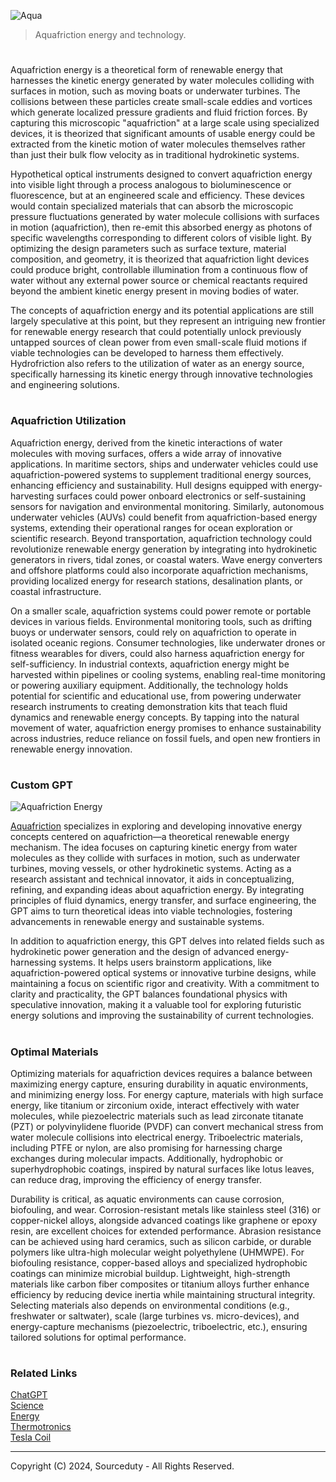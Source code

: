![Aqua](https://github.com/user-attachments/assets/3186bb27-1934-4f90-9c83-736c79ab4459)

> Aquafriction energy and technology.
#

Aquafriction energy is a theoretical form of renewable energy that harnesses the kinetic energy generated by water molecules colliding with surfaces in motion, such as moving boats or underwater turbines. The collisions between these particles create small-scale eddies and vortices which generate localized pressure gradients and fluid friction forces. By capturing this microscopic "aquafriction" at a large scale using specialized devices, it is theorized that significant amounts of usable energy could be extracted from the kinetic motion of water molecules themselves rather than just their bulk flow velocity as in traditional hydrokinetic systems.

Hypothetical optical instruments designed to convert aquafriction energy into visible light through a process analogous to bioluminescence or fluorescence, but at an engineered scale and efficiency. These devices would contain specialized materials that can absorb the microscopic pressure fluctuations generated by water molecule collisions with surfaces in motion (aquafriction), then re-emit this absorbed energy as photons of specific wavelengths corresponding to different colors of visible light. By optimizing the design parameters such as surface texture, material composition, and geometry, it is theorized that aquafriction light devices could produce bright, controllable illumination from a continuous flow of water without any external power source or chemical reactants required beyond the ambient kinetic energy present in moving bodies of water.

The concepts of aquafriction energy and its potential applications are still largely speculative at this point, but they represent an intriguing new frontier for renewable energy research that could potentially unlock previously untapped sources of clean power from even small-scale fluid motions if viable technologies can be developed to harness them effectively. Hydrofriction also refers to the utilization of water as an energy source, specifically harnessing its kinetic energy through innovative technologies and engineering solutions.

#
### Aquafriction Utilization

Aquafriction energy, derived from the kinetic interactions of water molecules with moving surfaces, offers a wide array of innovative applications. In maritime sectors, ships and underwater vehicles could use aquafriction-powered systems to supplement traditional energy sources, enhancing efficiency and sustainability. Hull designs equipped with energy-harvesting surfaces could power onboard electronics or self-sustaining sensors for navigation and environmental monitoring. Similarly, autonomous underwater vehicles (AUVs) could benefit from aquafriction-based energy systems, extending their operational ranges for ocean exploration or scientific research. Beyond transportation, aquafriction technology could revolutionize renewable energy generation by integrating into hydrokinetic generators in rivers, tidal zones, or coastal waters. Wave energy converters and offshore platforms could also incorporate aquafriction mechanisms, providing localized energy for research stations, desalination plants, or coastal infrastructure.

On a smaller scale, aquafriction systems could power remote or portable devices in various fields. Environmental monitoring tools, such as drifting buoys or underwater sensors, could rely on aquafriction to operate in isolated oceanic regions. Consumer technologies, like underwater drones or fitness wearables for divers, could also harness aquafriction energy for self-sufficiency. In industrial contexts, aquafriction energy might be harvested within pipelines or cooling systems, enabling real-time monitoring or powering auxiliary equipment. Additionally, the technology holds potential for scientific and educational use, from powering underwater research instruments to creating demonstration kits that teach fluid dynamics and renewable energy concepts. By tapping into the natural movement of water, aquafriction energy promises to enhance sustainability across industries, reduce reliance on fossil fuels, and open new frontiers in renewable energy innovation.

#
### Custom GPT

![Aquafriction Energy](https://github.com/user-attachments/assets/50094db5-39bb-4ba4-9a93-005e8cee5737)

[Aquafriction](https://chatgpt.com/g/g-6741895e0b1c8191bf1eb1f23cc040c6-aquafriction) specializes in exploring and developing innovative energy concepts centered on aquafriction—a theoretical renewable energy mechanism. The idea focuses on capturing kinetic energy from water molecules as they collide with surfaces in motion, such as underwater turbines, moving vessels, or other hydrokinetic systems. Acting as a research assistant and technical innovator, it aids in conceptualizing, refining, and expanding ideas about aquafriction energy. By integrating principles of fluid dynamics, energy transfer, and surface engineering, the GPT aims to turn theoretical ideas into viable technologies, fostering advancements in renewable energy and sustainable systems.

In addition to aquafriction energy, this GPT delves into related fields such as hydrokinetic power generation and the design of advanced energy-harnessing systems. It helps users brainstorm applications, like aquafriction-powered optical systems or innovative turbine designs, while maintaining a focus on scientific rigor and creativity. With a commitment to clarity and practicality, the GPT balances foundational physics with speculative innovation, making it a valuable tool for exploring futuristic energy solutions and improving the sustainability of current technologies.

#
### Optimal Materials

Optimizing materials for aquafriction devices requires a balance between maximizing energy capture, ensuring durability in aquatic environments, and minimizing energy loss. For energy capture, materials with high surface energy, like titanium or zirconium oxide, interact effectively with water molecules, while piezoelectric materials such as lead zirconate titanate (PZT) or polyvinylidene fluoride (PVDF) can convert mechanical stress from water molecule collisions into electrical energy. Triboelectric materials, including PTFE or nylon, are also promising for harnessing charge exchanges during molecular impacts. Additionally, hydrophobic or superhydrophobic coatings, inspired by natural surfaces like lotus leaves, can reduce drag, improving the efficiency of energy transfer.

Durability is critical, as aquatic environments can cause corrosion, biofouling, and wear. Corrosion-resistant metals like stainless steel (316) or copper-nickel alloys, alongside advanced coatings like graphene or epoxy resin, are excellent choices for extended performance. Abrasion resistance can be achieved using hard ceramics, such as silicon carbide, or durable polymers like ultra-high molecular weight polyethylene (UHMWPE). For biofouling resistance, copper-based alloys and specialized hydrophobic coatings can minimize microbial buildup. Lightweight, high-strength materials like carbon fiber composites or titanium alloys further enhance efficiency by reducing device inertia while maintaining structural integrity. Selecting materials also depends on environmental conditions (e.g., freshwater or saltwater), scale (large turbines vs. micro-devices), and energy-capture mechanisms (piezoelectric, triboelectric, etc.), ensuring tailored solutions for optimal performance.

#
### Related Links

[ChatGPT](https://github.com/sourceduty/ChatGPT)
<br>
[Science](https://github.com/sourceduty/Science)
<br>
[Energy](https://github.com/sourceduty/Energy)
<br>
[Thermotronics](https://github.com/sourceduty/Thermotronics)
<br>
[Tesla Coil](https://github.com/sourceduty/Tesla_Coil)

***
Copyright (C) 2024, Sourceduty - All Rights Reserved.
